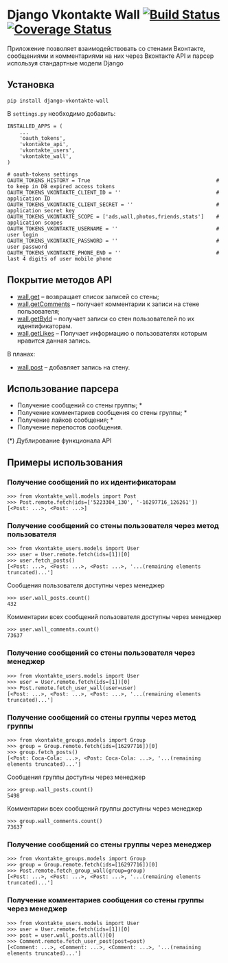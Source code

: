 Django Vkontakte Wall [![Build Status](https://travis-ci.org/ramusus/django-vkontakte-wall.png?branch=master)](https://travis-ci.org/ramusus/django-vkontakte-wall) [![Coverage Status](https://coveralls.io/repos/ramusus/django-vkontakte-wall/badge.png?branch=master)](https://coveralls.io/r/ramusus/django-vkontakte-wall)
=====================

Приложение позволяет взаимодействовать со стенами Вконтакте, сообщениями и комментариями на них через Вконтакте API и парсер используя стандартные модели Django

Установка
---------

    pip install django-vkontakte-wall

В `settings.py` необходимо добавить:

    INSTALLED_APPS = (
        ...
        'oauth_tokens',
        'vkontakte_api',
        'vkontakte_users',
        'vkontakte_wall',
    )

    # oauth-tokens settings
    OAUTH_TOKENS_HISTORY = True                                         # to keep in DB expired access tokens
    OAUTH_TOKENS_VKONTAKTE_CLIENT_ID = ''                               # application ID
    OAUTH_TOKENS_VKONTAKTE_CLIENT_SECRET = ''                           # application secret key
    OAUTH_TOKENS_VKONTAKTE_SCOPE = ['ads,wall,photos,friends,stats']    # application scopes
    OAUTH_TOKENS_VKONTAKTE_USERNAME = ''                                # user login
    OAUTH_TOKENS_VKONTAKTE_PASSWORD = ''                                # user password
    OAUTH_TOKENS_VKONTAKTE_PHONE_END = ''                               # last 4 digits of user mobile phone

Покрытие методов API
--------------------

* [wall.get](http://vk.com/developers.php?oid=-1&p=wall.get) – возвращает список записей со стены;
* [wall.getComments](http://vk.com/developers.php?oid=-1&p=wall.getComments) – получает комментарии к записи на стене пользователя;
* [wall.getById](http://vk.com/developers.php?oid=-1&p=wall.getById) – получает записи со стен пользователей по их идентификаторам.
* [wall.getLikes](http://vk.com/developers.php?oid=-1&p=wall.getLikes) – Получает информацию о пользователях которым нравится данная запись.

В планах:

* [wall.post](http://vk.com/developers.php?oid=-1&p=wall.post) – добавляет запись на стену.

Использование парсера
---------------------

* Получение сообщений со стены группы; *
* Получение комментариев сообщения со стены группы; *
* Получение лайков сообщения; *
* Получение перепостов сообщения.

(*) Дублирование функционала API

Примеры использования
---------------------

### Получение сообщений по их идентификаторам

    >>> from vkontakte_wall.models import Post
    >>> Post.remote.fetch(ids=['5223304_130', '-16297716_126261'])
    [<Post: ...>, <Post: ...>]

### Получение сообщений со стены пользователя через метод пользователя

    >>> from vkontakte_users.models import User
    >>> user = User.remote.fetch(ids=[1])[0]
    >>> user.fetch_posts()
    [<Post: ...>, <Post: ...>, <Post: ...>, '...(remaining elements truncated)...']

Сообщения пользователя доступны через менеджер

    >>> user.wall_posts.count()
    432

Комментарии всех сообщений пользователя доступны через менеджер

    >>> user.wall_comments.count()
    73637

### Получение сообщений со стены пользователя через менеджер

    >>> from vkontakte_users.models import User
    >>> user = User.remote.fetch(ids=[1])[0]
    >>> Post.remote.fetch_user_wall(user=user)
    [<Post: ...>, <Post: ...>, <Post: ...>, '...(remaining elements truncated)...']

### Получение сообщений со стены группы через метод группы

    >>> from vkontakte_groups.models import Group
    >>> group = Group.remote.fetch(ids=[16297716])[0]
    >>> group.fetch_posts()
    [<Post: Coca-Cola: ...>, <Post: Coca-Cola: ...>, '...(remaining elements truncated)...']

Сообщения группы доступны через менеджер

    >>> group.wall_posts.count()
    5498

Комментарии всех сообщений группы доступны через менеджер

    >>> group.wall_comments.count()
    73637

### Получение сообщений со стены группы через менеджер

    >>> from vkontakte_groups.models import Group
    >>> group = Group.remote.fetch(ids=[16297716])[0]
    >>> Post.remote.fetch_group_wall(group=group)
    [<Post: ...>, <Post: ...>, <Post: ...>, '...(remaining elements truncated)...']

### Получение комментариев сообщения со стены группы через менеджер

    >>> from vkontakte_users.models import User
    >>> user = User.remote.fetch(ids=[1])[0]
    >>> post = user.wall_posts.all()[0]
    >>> Comment.remote.fetch_user_post(post=post)
    [<Comment: ...>, <Comment: ...>, <Comment: ...>, '...(remaining elements truncated)...']